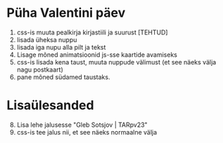   # Püha Valentini päev

1. css-is muuta pealkirja kirjastiili ja suurust [TEHTUD]
2. lisada üheksa nuppu
3. lisada iga nupu alla pilt ja tekst
4. Lisage mõned animatsioonid js-sse kaartide avamiseks
5. css-is lisada kena taust, muuta nuppude välimust (et see näeks välja nagu postkaart)
6. pane mõned südamed taustaks.
 # Lisaülesanded
8. Lisa lehe jalusesse "Gleb Sotsjov | TARpv23"
9. css-is tee jalus nii, et see näeks normaalne välja
   

